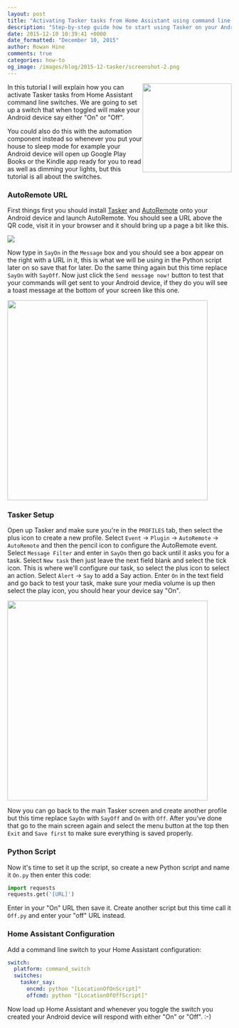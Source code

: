 ```yaml
---
layout: post
title: "Activating Tasker tasks from Home Assistant using command line switches"
description: "Step-by-step guide how to start using Tasker on your Android phone with Home Assistant"
date: 2015-12-10 10:39:41 +0000
date_formatted: "December 10, 2015"
author: Rowan Hine
comments: true
categories: how-to
og_image: /images/blog/2015-12-tasker/screenshot-2.png
---
```


<img src='/images/blog/2015-12-tasker/tasker-logo.png' style='clear: right; border:none; box-shadow: none; float: right; margin-bottom: 12px;' width='200' />
In this tutorial I will explain how you can activate Tasker tasks from Home Assistant command line switches. We are going to set up a switch that when toggled will make your Android device say either "On" or "Off".

You could also do this with the automation component instead so whenever you put your house to sleep mode for example your Android device will open up Google Play Books or the Kindle app ready for you to read as well as dimming your lights, but this tutorial is all about the switches.

<!--more-->

### AutoRemote URL

First things first you should install [Tasker](https://play.google.com/store/apps/details?id=net.dinglisch.android.taskerm) and [AutoRemote](https://play.google.com/store/apps/details?id=com.joaomgcd.autoremote) onto your Android device and launch AutoRemote. You should see a URL above the QR code, visit it in your browser and it should bring up a page a bit like this.

<p class='img'>
<img src='/images/blog/2015-12-tasker/screenshot-1.png'>
</p>

Now type in `SayOn` in the `Message` box and you should see a box appear on the right with a URL in it, this is what we will be using in the Python script later on so save that for later. Do the same thing again but this time replace `SayOn` with `SayOff`. Now just click the `Send message now!` button to test that your commands will get sent to your Android device, if they do you will see a toast message at the bottom of your screen like this one.

<p class='img'>
<img src='/images/blog/2015-12-tasker/screenshot-2.png' height='450' />
</p>

### Tasker Setup

Open up Tasker and make sure you're in the `PROFILES` tab, then select the plus icon to create a new profile. Select `Event` -> `Plugin` -> `AutoRemote` -> `AutoRemote` and then the pencil icon to configure the AutoRemote event. Select `Message Filter` and enter in `SayOn` then go back until it asks you for a task. Select `New task` then just leave the next field blank and select the tick icon. 
This is where we'll configure our task, so select the plus icon to select an action. Select `Alert` -> `Say` to add a Say action. Enter `On` in the text field and go back to test your task, make sure your media volume is up then select the play icon, you should hear your device say "On".

<p class='img'>
<img src='/images/blog/2015-12-tasker/screenshot-3.png' height='450' />
</p>

Now you can go back to the main Tasker screen and create another profile but this time replace `SayOn` with `SayOff` and `On` with `Off`. After you've done that go to the main screen again and select the menu button at the top then `Exit` and `Save first` to make sure everything is saved properly.

### Python Script

Now it's time to set it up the script, so create a new Python script and name it `On.py` then enter this code: 

```python
import requests
requests.get('[URL]')
```

Enter in your "On" URL then save it. Create another script but this time call it `Off.py` and enter your "off" URL instead.

### Home Assistant Configuration

Add a command line switch to your Home Assistant configuration:

```yaml
switch:
  platform: command_switch
  switches:
    tasker_say:
      oncmd: python "[LocationOfOnScript]"
      offcmd: python "[LocationOfOffScript]"
```

Now load up Home Assistant and whenever you toggle the switch you created your Android device will respond with either "On" or "Off". :-)
